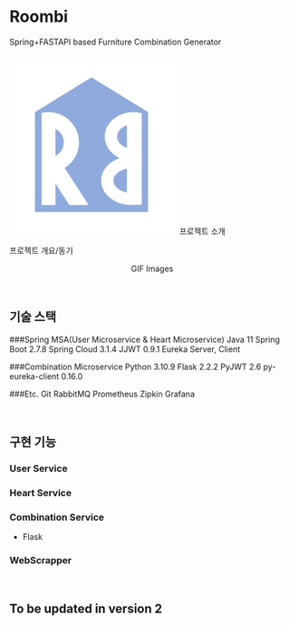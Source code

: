# Roombi
Spring+FASTAPI based Furniture Combination Generator

  <br>
  <img src="./images/Roombi.png" style="width:300px;height:300px;>
  <br>

  <p>
- 사용자의 취향에 따라 4가지 종류의 가구를 추천해주는 RestAPI 기반의 Application입니다.
  -> 추천 알고리즘은 기존에 설정된 추천 점수표에 따라 작동하는 조합 알고리즘, 그리고 조합 알고리즘에 의해 만들어진
     조합을 평가하는 딥러닝 알고리즘이 있습니다.
  -> 선호 가구 종류, 선호 색상, 예산을 Input으로 받으며, 가장 높은 점수를 받은 20개의 가구 조합을 생성합니다.
  -> 가구 데이터베이스는 IKEA의 카탈로그를 참조했습니다.
  
- MSA화 
- 사용자의 취향 및 예산 Input에 따라 4가지 종류의 가구를 추천해주는 Application입니다. 하
- 사용자의 취향 및 예산 Input에 따라 4가지 종류의 가구를 추천해주는 Application입니다.  

  </p>

## 프로젝트 소개

<p align="justify">
프로젝트 개요/동기
</p>

<p align="center">
GIF Images
</p>

<br>

## 기술 스택

###Spring MSA(User Microservice & Heart Microservice)
Java 11
Spring Boot 2.7.8
Spring Cloud 3.1.4
JJWT 0.9.1
Eureka Server, Client
  
###Combination Microservice 
Python 3.10.9
Flask 2.2.2
PyJWT 2.6
py-eureka-client 0.16.0

###Etc.
Git
RabbitMQ
Prometheus
Zipkin
Grafana


<br>

## 구현 기능

### User Service

### Heart Service

### Combination Service
- Flask 
  
### WebScrapper


<br>

## To be updated in version 2

<p align="justify">

</p>

<br>
